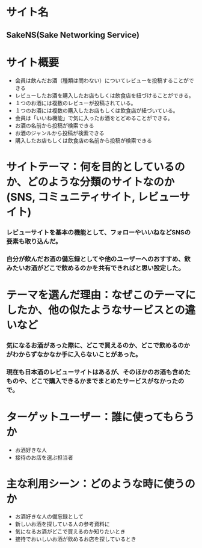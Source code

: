 # サイト名
## SakeNS(Sake Networking Service)

# サイト概要
* 会員は飲んだお酒（種類は問わない）についてレビューを投稿することができる
* レビューしたお酒を購入したお店もしくは飲食店を紐づけることができる。
* １つのお酒には複数のレビューが投稿されている。
* １つのお酒には複数の購入したお店もしくは飲食店が紐づいている。
* 会員は「いいね機能」で気に入ったお酒をとどめることができる。
* お酒の名前から投稿が検索できる
* お酒のジャンルから投稿が検索できる
* 購入したお店もしくは飲食店の名前から投稿が検索できる

# サイトテーマ：何を目的としているのか、どのような分類のサイトなのか(SNS, コミュニティサイト, レビューサイト)
### レビューサイトを基本の機能として、フォローやいいねなどSNSの要素も取り込んだ。
### 自分が飲んだお酒の備忘録としてや他のユーザーへのおすすめ、飲みたいお酒がどこで飲めるのかを共有できればと思い設定した。

# テーマを選んだ理由：なぜこのテーマにしたか、他の似たようなサービスとの違いなど
### 気になるお酒があった際に、どこで買えるのか、どこで飲めるのかがわからずなかなか手に入らないことがあった。
### 現在も日本酒のレビューサイトはあるが、そのほかのお酒も含めたものや、どこで購入できるかまでまとめたサービスがなかったので。

# ターゲットユーザー：誰に使ってもらうか
* お酒好きな人
* 接待のお店を選ぶ担当者
 
# 主な利用シーン：どのような時に使うのか
* お酒好きな人の備忘録として
* 新しいお酒を探している人の参考資料に
* 気になるお酒がどこで買えるのか知りたいとき
* 接待でおいしいお酒が飲めるお店を探しているとき